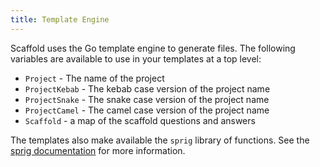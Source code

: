```yaml
---
title: Template Engine
---
```


Scaffold uses the Go template engine to generate files. The following variables are available to use in your templates at a top level:

- `Project` - The name of the project
- `ProjectKebab` - The kebab case version of the project name
- `ProjectSnake` - The snake case version of the project name
- `ProjectCamel` - The camel case version of the project name
- `Scaffold` - a map of the scaffold questions and answers

The templates also make available the `sprig` library of functions. See the [sprig documentation](http://masterminds.github.io/sprig/) for more information.